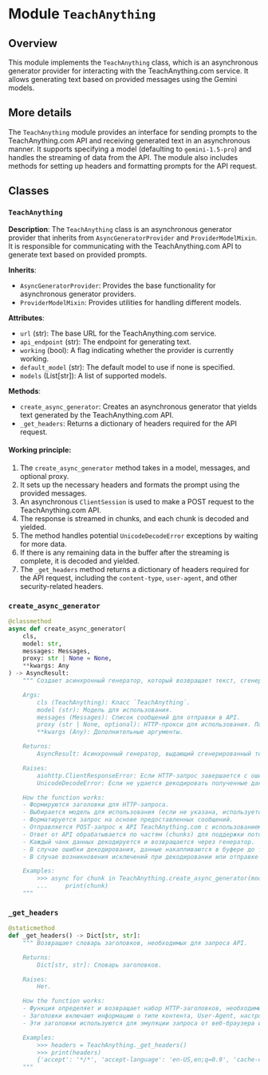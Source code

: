 # Module `TeachAnything`

## Overview

This module implements the `TeachAnything` class, which is an asynchronous generator provider for interacting with the TeachAnything.com service. It allows generating text based on provided messages using the Gemini models.

## More details

The `TeachAnything` module provides an interface for sending prompts to the TeachAnything.com API and receiving generated text in an asynchronous manner. It supports specifying a model (defaulting to `gemini-1.5-pro`) and handles the streaming of data from the API. The module also includes methods for setting up headers and formatting prompts for the API request.

## Classes

### `TeachAnything`

**Description**: The `TeachAnything` class is an asynchronous generator provider that inherits from `AsyncGeneratorProvider` and `ProviderModelMixin`. It is responsible for communicating with the TeachAnything.com API to generate text based on provided prompts.

**Inherits**:
- `AsyncGeneratorProvider`: Provides the base functionality for asynchronous generator providers.
- `ProviderModelMixin`: Provides utilities for handling different models.

**Attributes**:
- `url` (str): The base URL for the TeachAnything.com service.
- `api_endpoint` (str): The endpoint for generating text.
- `working` (bool): A flag indicating whether the provider is currently working.
- `default_model` (str): The default model to use if none is specified.
- `models` (List[str]): A list of supported models.

**Methods**:
- `create_async_generator`: Creates an asynchronous generator that yields text generated by the TeachAnything.com API.
- `_get_headers`: Returns a dictionary of headers required for the API request.

#### Working principle:

1.  The `create_async_generator` method takes in a model, messages, and optional proxy.
2.  It sets up the necessary headers and formats the prompt using the provided messages.
3.  An asynchronous `ClientSession` is used to make a POST request to the TeachAnything.com API.
4.  The response is streamed in chunks, and each chunk is decoded and yielded.
5.  The method handles potential `UnicodeDecodeError` exceptions by waiting for more data.
6.  If there is any remaining data in the buffer after the streaming is complete, it is decoded and yielded.
7.  The `_get_headers` method returns a dictionary of headers required for the API request, including the `content-type`, `user-agent`, and other security-related headers.

### `create_async_generator`

```python
@classmethod
async def create_async_generator(
    cls,
    model: str,
    messages: Messages,
    proxy: str | None = None,
    **kwargs: Any
) -> AsyncResult:
    """ Создает асинхронный генератор, который возвращает текст, сгенерированный API TeachAnything.com.

    Args:
        cls (TeachAnything): Класс `TeachAnything`.
        model (str): Модель для использования.
        messages (Messages): Список сообщений для отправки в API.
        proxy (str | None, optional): HTTP-прокси для использования. По умолчанию `None`.
        **kwargs (Any): Дополнительные аргументы.

    Returns:
        AsyncResult: Асинхронный генератор, выдающий сгенерированный текст.

    Raises:
        aiohttp.ClientResponseError: Если HTTP-запрос завершается с ошибкой.
        UnicodeDecodeError: Если не удается декодировать полученные данные.

    How the function works:
    - Формируются заголовки для HTTP-запроса.
    - Выбирается модель для использования (если не указана, используется модель по умолчанию).
    - Форматируется запрос на основе предоставленных сообщений.
    - Отправляется POST-запрос к API TeachAnything.com с использованием асинхронного HTTP-клиента.
    - Ответ от API обрабатывается по частям (chunks) для поддержки потоковой передачи данных.
    - Каждый чанк данных декодируется и возвращается через генератор.
    - В случае ошибки декодирования, данные накапливаются в буфере до тех пор, пока не будет достаточно данных для успешной декодировки.
    - В случае возникновения исключений при декодировании или отправке запроса, информация об ошибке регистрируется.

    Examples:
        >>> async for chunk in TeachAnything.create_async_generator(model='gemini-1.5-pro', messages=[{'role': 'user', 'content': 'Hello'}]):
        ...     print(chunk)
    """
```

### `_get_headers`

```python
@staticmethod
def _get_headers() -> Dict[str, str]:
    """ Возвращает словарь заголовков, необходимых для запроса API.

    Returns:
        Dict[str, str]: Словарь заголовков.

    Raises:
        Нет.

    How the function works:
    - Функция определяет и возвращает набор HTTP-заголовков, необходимых для взаимодействия с API TeachAnything.com.
    - Заголовки включают информацию о типе контента, User-Agent, настройках кеширования и безопасности.
    - Эти заголовки используются для эмуляции запроса от веб-браузера и обеспечения правильной обработки запроса на стороне сервера.

    Examples:
        >>> headers = TeachAnything._get_headers()
        >>> print(headers)
        {'accept': '*/*', 'accept-language': 'en-US,en;q=0.9', 'cache-control': 'no-cache', 'content-type': 'application/json', 'dnt': '1', 'origin': 'https://www.teach-anything.com', 'pragma': 'no-cache', 'priority': 'u=1, i', 'referer': 'https://www.teach-anything.com/', 'sec-ch-us': '"Not?A_Brand";v="99", "Chromium";v="130"', 'sec-ch-us-mobile': '?0', 'sec-ch-us-platform': '"Linux"', 'sec-fetch-dest': 'empty', 'sec-fetch-mode': 'cors', 'sec-fetch-site': 'same-origin', 'user-agent': 'Mozilla/5.0 (X11; Linux x86_64) AppleWebKit/537.36 (KHTML, like Gecko) Chrome/130.0.0.0 Safari/537.36'}
    """
```